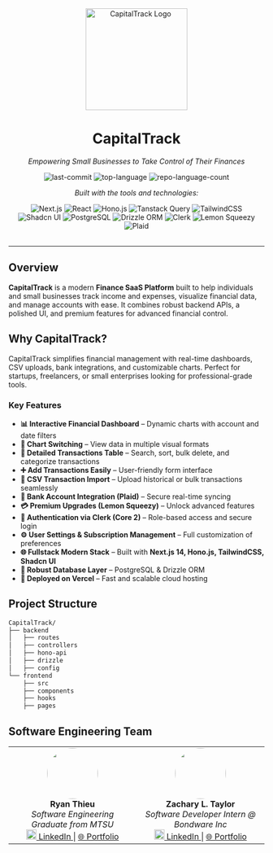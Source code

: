 <div id="top">

<!-- HEADER STYLE: CLASSIC -->
<div align="center">

<img alt="CapitalTrack Logo" width="200"  src="https://github.com/user-attachments/assets/1a4e9b93-6698-48ef-b10b-79b613451558" />



# CapitalTrack

<em>Empowering Small Businesses to Take Control of Their Finances</em>

<!-- BADGES -->
<img src="https://img.shields.io/badge/Last_Commit-August_2025-0080ff?style=flat&logo=git&logoColor=white" alt="last-commit">
<img src="https://img.shields.io/badge/Top_Language-TypeScript-0080ff?style=flat&logo=typescript&logoColor=white" alt="top-language">
<img src="https://img.shields.io/badge/Languages_Used-5-0080ff?style=flat&logo=code&logoColor=white" alt="repo-language-count">

<em>Built with the tools and technologies:</em>

<img src="https://img.shields.io/badge/Next.js-000000.svg?style=flat&logo=nextdotjs&logoColor=white" alt="Next.js">
<img src="https://img.shields.io/badge/React-61DAFB.svg?style=flat&logo=React&logoColor=black" alt="React">
<img src="https://img.shields.io/badge/Hono.js-FF6F00.svg?style=flat&logo=hono&logoColor=white" alt="Hono.js">
<img src="https://img.shields.io/badge/Tanstack%20Query-FF4154.svg?style=flat&logo=reactquery&logoColor=white" alt="Tanstack Query">
<img src="https://img.shields.io/badge/TailwindCSS-38BDF8?style=flat&logo=tailwindcss&logoColor=white" alt="TailwindCSS">
<img src="https://img.shields.io/badge/Shadcn%20UI-000000?style=flat&logo=ui&logoColor=white" alt="Shadcn UI">
<img src="https://img.shields.io/badge/PostgreSQL-4169E1?style=flat&logo=postgresql&logoColor=white" alt="PostgreSQL">
<img src="https://img.shields.io/badge/Drizzle%20ORM-8A2BE2?style=flat&logo=drizzle&logoColor=white" alt="Drizzle ORM">
<img src="https://img.shields.io/badge/Clerk-00B4D8?style=flat&logo=clerk&logoColor=white" alt="Clerk">
<img src="https://img.shields.io/badge/Lemon%20Squeezy-FFD700?style=flat&logo=lemonsqueezy&logoColor=black" alt="Lemon Squeezy">
<img src="https://img.shields.io/badge/Plaid-0055FF?style=flat&logo=plaid&logoColor=white" alt="Plaid">

</div>
<br>

---

## Overview

**CapitalTrack** is a modern **Finance SaaS Platform** built to help individuals and small businesses track income and expenses, visualize financial data, and manage accounts with ease. It combines robust backend APIs, a polished UI, and premium features for advanced financial control.


## Why CapitalTrack?

CapitalTrack simplifies financial management with real-time dashboards, CSV uploads, bank integrations, and customizable charts. Perfect for startups, freelancers, or small enterprises looking for professional-grade tools.

### Key Features
- **📊 Interactive Financial Dashboard** – Dynamic charts with account and date filters  
- **🔁 Chart Switching** – View data in multiple visual formats  
- **🧾 Detailed Transactions Table** – Search, sort, bulk delete, and categorize transactions  
- **➕ Add Transactions Easily** – User-friendly form interface  
- **🔄 CSV Transaction Import** – Upload historical or bulk transactions seamlessly  
- **🔗 Bank Account Integration (Plaid)** – Secure real-time syncing  
- **💳 Premium Upgrades (Lemon Squeezy)** – Unlock advanced features  
- **🔐 Authentication via Clerk (Core 2)** – Role-based access and secure login  
- **⚙️ User Settings & Subscription Management** – Full customization of preferences  
- **🌐 Fullstack Modern Stack** – Built with **Next.js 14, Hono.js, TailwindCSS, Shadcn UI**  
- **💾 Robust Database Layer** – PostgreSQL & Drizzle ORM  
- **🚀 Deployed on Vercel** – Fast and scalable cloud hosting  

## Project Structure
```sh
CapitalTrack/
├── backend
│   ├── routes
│   ├── controllers
│   ├── hono-api
│   ├── drizzle
│   ├── config
└── frontend
    ├── src
    ├── components
    ├── hooks
    ├── pages

````
## Software Engineering Team
<table>
  <tr>
    <td align="center" width="50%">
    <img src="https://github.com/RT-1848.png" width="100" style="border-radius:50%"><br>
      <strong>Ryan Thieu</strong><br>
      <em>Software Engineering Graduate from MTSU</em><br>
      <a href="https://www.linkedin.com/in/rthieu/">
        <img src="https://cdn.jsdelivr.net/gh/devicons/devicon/icons/linkedin/linkedin-original.svg" width="20"/> LinkedIn
      </a> |
      <a href="https://myrtportfolio.vercel.app/">🌐 Portfolio</a>
    </td>
    <td align="center" width="50%">
     <img src="https://github.com/ZachTaylor2002.png" width="100" style="border-radius:50%"><br>
      <strong>Zachary L. Taylor</strong><br>
      <em>Software Developer Intern @ Bondware Inc</em><br>
      <a href="https://www.linkedin.com/in/z-taylor02/">
        <img src="https://cdn.jsdelivr.net/gh/devicons/devicon/icons/linkedin/linkedin-original.svg" width="20"/> LinkedIn
      </a> |
      <a href="https://zachtaylor.netlify.app/">🌐 Portfolio</a>
    </td>
  </tr>
</table>

